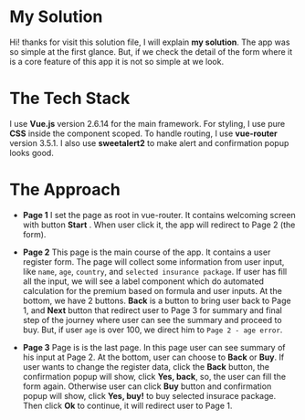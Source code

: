# My Solution

Hi! thanks for visit this solution file, I will explain **my solution**. The app was so simple at the first glance. But, if we check the detail of the form where it is a core feature of this app it is not so simple at we look.


# The Tech Stack

I use **Vue.js** version 2.6.14 for the main framework. For styling, I use pure **CSS** inside the component scoped. To handle routing, I use **vue-router** version 3.5.1. I also use **sweetalert2** to make alert and confirmation popup looks good.

# The Approach

- **Page 1**
I set the page as root in vue-router. It contains welcoming screen with button **Start** . When user click it, the app will redirect to Page 2 (the form).

- **Page 2**
This page is the main course of the app. It contains a user register form. The page will collect some information from user input, like `name`, `age`, `country`, and `selected insurance package`. If user has fill all the input, we will see a label component which do automated calculation for the premium based on formula and user inputs. 
At the bottom, we have 2 buttons. **Back** is a button to bring user back to Page 1, and **Next** button that redirect user to Page 3 for summary and final step of the journey where user can see the summary and proceed to buy. But, if user `age` is over 100, we direct him to `Page 2 - age error`.

- **Page 3**
Page is is the last page. In this page user can see summary of his input at Page 2. At the bottom, user can choose to **Back** or  **Buy**. If user wants to change the register data, click the  **Back** button, the confirmation popup will show, click **Yes, back**, so, the user can fill the form again. Otherwise user can click **Buy** button and confirmation popup will show, click **Yes, buy!** to buy selected insurace package. Then click **Ok** to continue, it will redirect user to Page 1.